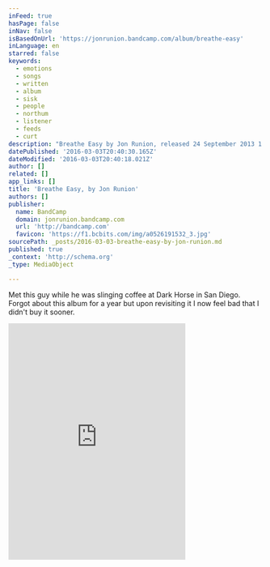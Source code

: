 ```yaml
---
inFeed: true
hasPage: false
inNav: false
isBasedOnUrl: 'https://jonrunion.bandcamp.com/album/breathe-easy'
inLanguage: en
starred: false
keywords:
  - emotions
  - songs
  - written
  - album
  - sisk
  - people
  - northum
  - listener
  - feeds
  - curt
description: "Breathe Easy by Jon Runion, released 24 September 2013 1. Almost Been A Year 2. Do You Remember 3. Don't Go 4. Held So Close 5. Garden 6. Make It Through 7. Let Down 8. Nature 9. She Is Love 10. Breathe Easy This album is about my life and the situations I have come across."
datePublished: '2016-03-03T20:40:30.165Z'
dateModified: '2016-03-03T20:40:18.021Z'
author: []
related: []
app_links: []
title: 'Breathe Easy, by Jon Runion'
authors: []
publisher:
  name: BandCamp
  domain: jonrunion.bandcamp.com
  url: 'http://bandcamp.com'
  favicon: 'https://f1.bcbits.com/img/a0526191532_3.jpg'
sourcePath: _posts/2016-03-03-breathe-easy-by-jon-runion.md
published: true
_context: 'http://schema.org'
_type: MediaObject

---
```

Met this guy while he was slinging coffee at Dark Horse in San Diego. Forgot about this album for a year but upon revisiting it I now feel bad that I didn't buy it sooner. 

<iframe src="https://cdn.embedly.com/widgets/media.html?src=https%3A%2F%2Fbandcamp.com%2FEmbeddedPlayer%2Fv%3D2%2Falbum%3D591837484%2Fsize%3Dlarge%2Flinkcol%3D0084B4%2Fnotracklist%3Dtrue%2Ftwittercard%3Dtrue%2F&amp;url=https%3A%2F%2Fjonrunion.bandcamp.com%2Falbum%2Fbreathe-easy&amp;image=https%3A%2F%2Ff1.bcbits.com%2Fimg%2Fa0526191532_5.jpg&amp;key=b7d04c9b404c499eba89ee7072e1c4f7&amp;type=text%2Fhtml&amp;schema=bandcamp" width="350" height="467" scrolling="no" frameborder="0" allowfullscreen="allowfullscreen" style=""></iframe>